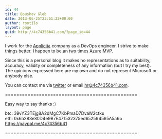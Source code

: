 ```yaml
---
id: 44
title: Boushev Gleb
date: 2013-06-25T23:51:23+00:00
author: rootilo
layout: page
guid: http://4c74356b41.com/?page_id=44
---
```


I work for the [Applicita](https://www.applicita.com/) company as a DevOps engineer. I strive to make things better. I happen to be an two times [Azure MVP](https://mvp.microsoft.com/en-us/PublicProfile/5002592?fullName=Gleb%20%20Boushev).

Since this is a personal blog it makes no representations as to suitability, accuracy, validity or completeness of any information (but I try my best).  
The opinions expressed here are my own and do not represent Microsoft or anybody else.

You can contact me via [twitter](https://twitter.com/4c74356b41) or email <hr@4c74356b41.com>.

===============================================

Easy way to say thanks :)

btc: 39vYZ3TEjg8A2dMgC7KbPmaD7DvaW2ctku  
eth: 0x6a283e80D4e9B7E471532375ed652594595A5a6b  
https://paypal.me/4c74356b41

===============================================
